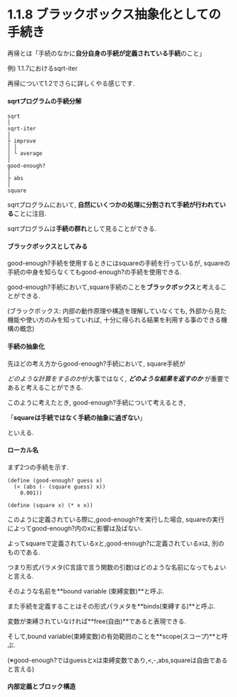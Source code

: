 # 1.1.8 ブラックボックス抽象化としての手続き

再帰とは「手続のなかに**自分自身の手続が定義されている手続**のこと」

例) 1.1.7におけるsqrt-iter

再帰について1.2でさらに詳しくやる感じです.

#### sqrtプログラムの手続分解

    sqrt
    │
    sqrt-iter
    │
    ├ improve  
    │ │  
    │ └ average
    │  
    good-enough?
    │
    ├ abs  
    │
    square

sqrtプログラムにおいて,
**自然にいくつかの処理に分割されて手続が行われている**ことに注目.

sqrtプログラムは**手続の群れ**として見ることができる.

#### ブラックボックスとしてみる

good-enough?手続を使用するときにはsquareの手続を行っているが,
squareの手続の中身を知らなくてもgood-enough?の手続を使用できる.

good-enough?手続において,square手続のことを**ブラックボックス**と考えることができる.

(ブラックボックス: 内部の動作原理や構造を理解していなくても,
外部から見た機能や使い方のみを知っていれば,
十分に得られる結果を利用する事のできる機構の概念)

#### 手続の抽象化

先ほどの考え方からgood-enough?手続において,
square手続が

*どのような計算をするのか*が大事ではなく,
***どのような結果を返すのか*** が重要であると考えることができる.

このように考えたとき,
good-enough?手続について考えるとき,

「**squareは手続ではなく手続の抽象に過ぎない**」

といえる.

#### ローカル名
まず2つの手続を示す.

    (define (good-enough? guess x)
      (< (abs (- (square guess) x))
        0.001))

    (define (square x) (* x x))

このように定義されている際に,good-enough?を実行した場合,
squareの実行によってgood-enough?内のxに影響は及ばない.

よってsquareで定義されているxと,good-enough?に定義されているxは,
別のものである.

つまり形式パラメタ(C言語で言う関数の引数)はどのような名前になってもよいと言える.

そのような名前を**bound variable (束縛変数)**と呼ぶ.

また手続を定義することはその形式パラメタを**binds(束縛する)**と呼ぶ.

変数が束縛されていなければ**free(自由)**であると表現できる.

そして,bound variable(束縛変数)の有効範囲のことを**scope(スコープ)**と呼ぶ.

(※good-enough?ではguessとxは束縛変数であり,<,-,abs,squareは自由であると言える)

#### 内部定義とブロック構造
